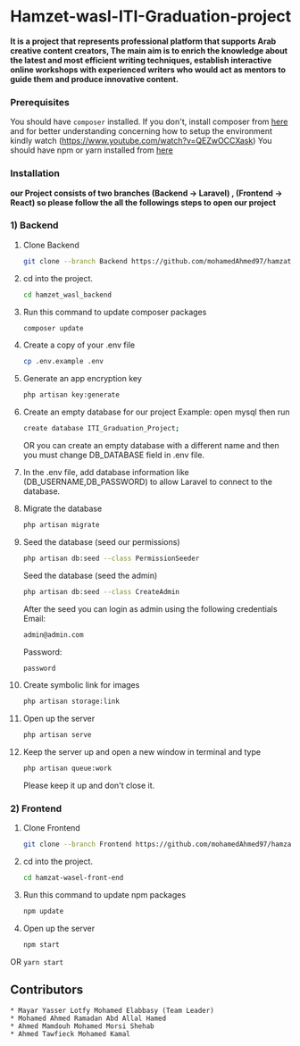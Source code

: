 # Hamzet-wasl-ITI-Graduation-project

**It is a project that represents professional platform that supports Arab creative content creators, The main aim is to enrich the knowledge about the latest and most efficient writing techniques, establish interactive online workshops with experienced writers who would act as mentors to guide them and produce innovative content.**

### Prerequisites

You should have `composer` installed. If you don't, install composer from [here](https://getcomposer.org/download/)
and for better understanding concerning how to setup the environment kindly watch (https://www.youtube.com/watch?v=QEZwOCCXask)
You should have npm or yarn installed from [here](https://www.digitalocean.com/community/tutorials/how-to-install-node-js-on-ubuntu-18-04)


### Installation

**our Project consists of two branches (Backend -> Laravel) , (Frontend -> React) so please follow the all the followings steps to open our project**

### **1) Backend**

1. Clone Backend
    ```sh
    git clone --branch Backend https://github.com/mohamedAhmed97/hamzat-wasl-ITI-Graduation-project.git
    ```
2. cd into the project. 
    ```sh
    cd hamzet_wasl_backend
    ```
3.  Run this command to update composer packages
    ```sh
    composer update
    ```
4. Create a copy of your .env file
    ```sh
    cp .env.example .env
    ```
5. Generate an app encryption key
    ```sh
    php artisan key:generate
    ```
6. Create an empty database for our project
    Example: open mysql then run
    ```sh
    create database ITI_Graduation_Project;
    ```
    OR you can create an empty database with a different name and then you must change DB_DATABASE field in .env file.

7. In the .env file, add database information like (DB_USERNAME,DB_PASSWORD) to allow Laravel to connect to the database.

8. Migrate the database
    ```sh
    php artisan migrate
    ```
9. Seed the database (seed our permissions)
    ```sh
    php artisan db:seed --class PermissionSeeder
    ```
    
   Seed the database (seed the admin)
    ```sh
    php artisan db:seed --class CreateAdmin
    ```
     After the seed you can login as admin using the following credentials
    Email:
      ```sh
    admin@admin.com
    ```
    Password:
      ```sh
    password
    ```
    
10. Create symbolic link for images
    ```sh
    php artisan storage:link
    ```
11. Open up the server
    ```sh
    php artisan serve
    ```
12. Keep the server up and open a new window in terminal and type
     ```sh
    php artisan queue:work
    ```
    Please keep it up and don't close it.

### **2) Frontend**

1. Clone Frontend
    ```sh
    git clone --branch Frontend https://github.com/mohamedAhmed97/hamzat-wasl-ITI-Graduation-project.git
    ```
2. cd into the project. 
    ```sh
    cd hamzat-wasel-front-end
    ```
3.  Run this command to update npm packages
    ```sh
    npm update
    ```
4. Open up the server
    ```sh
    npm start
    ```
OR 
    ```
    yarn start
    ```
    
## Contributors
    * Mayar Yasser Lotfy Mohamed Elabbasy (Team Leader)
    * Mohamed Ahmed Ramadan Abd Allal Hamed
    * Ahmed Mamdouh Mohamed Morsi Shehab
    * Ahmed Tawfieck Mohamed Kamal
